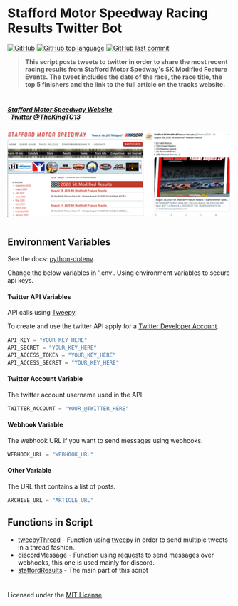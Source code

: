 # Stafford Motor Speedway Racing Results Twitter Bot
[![GitHub](https://img.shields.io/github/license/jacobmannix/kubernetes-stafford?color=blue)](LICENSE)
[![GitHub top language](https://img.shields.io/github/languages/top/jacobmannix/kubernetes-stafford)](https://github.com/JacobMannix/kubernetes-stafford)
[![GitHub last commit](https://img.shields.io/github/last-commit/jacobmannix/kubernetes-stafford)](https://github.com/JacobMannix/kubernetes-stafford/commits/master)

> <b> This script posts tweets to twitter in order to share the most recent racing results from Stafford Motor Spedway's SK Modified Feature Events. The tweet includes the date of the race, the race title, the top 5 finishers and the link to the full article on the tracks website. </b>

#
##### [Stafford Motor Speedway Website](https://staffordmotorspeedway.com/) &nbsp; &nbsp; &nbsp; &nbsp; &nbsp; &nbsp; &nbsp; &nbsp; &nbsp; &nbsp; &nbsp; &nbsp; &nbsp; &nbsp; &nbsp; &nbsp; &nbsp; &nbsp; &nbsp; &nbsp; &nbsp; &nbsp; &nbsp; &nbsp; &nbsp; &nbsp; &nbsp; &nbsp; &nbsp; &nbsp; &nbsp; &nbsp; &nbsp; &nbsp; &nbsp; &nbsp; &nbsp; &nbsp; &nbsp; &nbsp; &nbsp; [Twitter @TheKingTC13](https://twitter.com/TheKingTC13)
![StaffordandTwitter](images/staffordandtwitter.jpeg)

#
## Environment Variables
See the docs: [python-dotenv](https://github.com/theskumar/python-dotenv).

Change the below variables in '.env'. Using environment variables to secure api keys.

#### Twitter API Variables 
API calls using [Tweepy](https://www.tweepy.org/).

To create and use the twitter API apply for a [Twitter Developer Account](https://developer.twitter.com/).

```python
API_KEY = "YOUR_KEY_HERE"
API_SECRET = "YOUR_KEY_HERE"
API_ACCESS_TOKEN = "YOUR_KEY_HERE"
API_ACCESS_SECRET = "YOUR_KEY_HERE"
```

#### Twitter Account Variable
The twitter account username used in the API.
```python
TWITTER_ACCOUNT = "YOUR_@TWITTER_HERE"
```
#### Webhook Variable
The webhook URL if you want to send messages using webhooks.
```python
WEBHOOK_URL = "WEBHOOK_URL"
```
#### Other Variable
The URL that contains a list of posts.
```python
ARCHIVE_URL = "ARTICLE_URL"
```
## Functions in Script
- [tweepyThread](https://github.com/JacobMannix/TweepyThread) - Function using [tweepy](https://www.tweepy.org/) in order to send multiple tweets in a thread fashion.
- discordMessage - Function using [requests](https://requests.readthedocs.io/en/master/) to send messages over webhooks, this one is used mainly for discord.
- [staffordResults](https://github.com/JacobMannix/StaffordResults) - The main part of this script

#
Licensed under the [MIT License](LICENSE).
